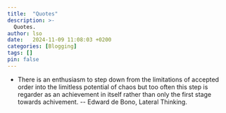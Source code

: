 ```yaml
---
title:  "Quotes"
description: >-
  Quotes.
author: lso
date:   2024-11-09 11:08:03 +0200
categories: [Blogging]
tags: []
pin: false
---
```


 - There is an enthusiasm to step down from the limitations of accepted order into the limitless potential of chaos but too often this step is regarder as an achievement in itself rather than only the first stage towards achivement. -- Edward de Bono, Lateral Thinking.